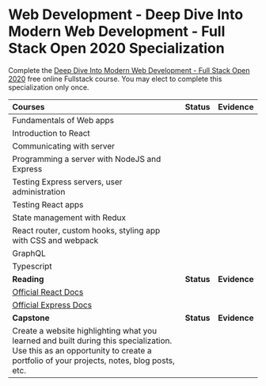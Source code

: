 # Web Development - Deep Dive Into Modern Web Development - Full Stack Open 2020 Specialization

Complete the [Deep Dive Into Modern Web Development - Full Stack Open 2020](https://fullstackopen.com/en) free online Fullstack course. You may elect to complete this specialization only once. 

| Courses                                                                                                                                                                         |   Status   |   Evidence   |
| :------------------------------------------------------------------------------------------------------------------------------------------------------------------------------ | :--------: | :----------: |
| Fundamentals of Web apps                                                                                                                                                        |            |              |
| Introduction to React                                                                                                                                                           |            |              |
| Communicating with server                                                                                                                                                       |            |              |
| Programming a server with NodeJS and Express                                                                                                                                    |            |              |
| Testing Express servers, user administration                                                                                                                                    |            |              |
| Testing React apps                                                                                                                                                |            |              |
| State management with Redux                                                                                                                                                     |            |              |
| React router, custom hooks, styling app with CSS and webpack                                                                                                                                  |            |              |
| GraphQL                                                                                                                                                                         |            |              |
| Typescript                                                                                                                                                                         |            |              |
| **Reading**                                                                                                                                                                     | **Status** | **Evidence** |
| [Official React Docs](https://reactjs.org/docs/getting-started.html)                                                                                                            |            |              |
| [Official Express Docs](https://expressjs.com/)                                                                                                                                 |            |              |
| **Capstone**                                                                                                                                                                    | **Status** | **Evidence** |
| Create a website highlighting what you learned and built during this specialization. Use this as an opportunity to create a portfolio of your projects, notes, blog posts, etc. |            |
